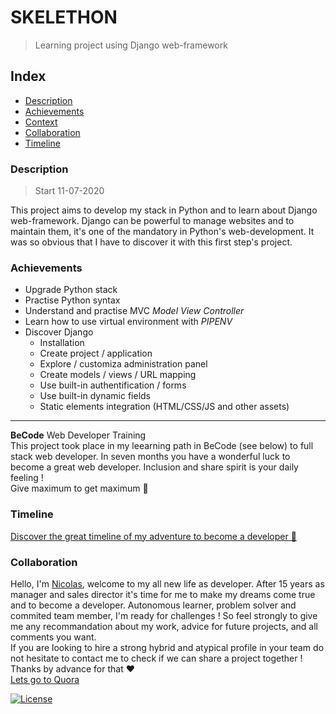 # SKELETHON 
> Learning project using Django web-framework

## Index
- [Description](#description) 
- [Achievements](#achievements)
- [Context](#context)
- [Collaboration](#collaboration)
- [Timeline](#timeline)


### Description 
> Start 11-07-2020

This project aims to develop my stack in Python and to learn about Django web-framework.
Django can be powerful to manage websites and to maintain them, it's one of the mandatory in Python's web-development.
It was so obvious that I have to discover it with this first step's project.  

### Achievements 
* Upgrade Python stack 
* Practise Python syntax
* Understand and practise MVC *Model View Controller*
* Learn how to use virtual environment with *PIPENV*
* Discover Django 
  * Installation
  * Create project / application
  * Explore / customiza administration panel
  * Create models / views / URL mapping 
  * Use built-in authentification / forms
  * Use built-in dynamic fields  
  * Static elements integration (HTML/CSS/JS and other assets)

---

**BeCode** Web Developer Training  
This project took place in my leearning path in BeCode (see below) to full stack web developer.
In seven months you have a wonderful luck to become a great web developer. Inclusion and share spirit is your daily feeling !  
Give maximum to get maximum :rocket:

### Timeline 
[Discover the great timeline of my adventure to become a developer :calendar:](https://timelines.gitkraken.com/timeline/2e12cc334eb0406b84bf7a6339e666c4?range=2020-05-26_2020-06-27)  

### Collaboration
Hello, I'm <a href="linkedin.com/in/nicolas-denoel">Nicolas</a>, welcome to my all new life as developer.
After 15 years as manager and sales director it's time for me to make my dreams come true and to become a developer.
Autonomous learner, problem solver and commited team member, I'm ready for challenges !
So feel strongly to give me any recommandation about my work, advice for future projects, and all comments you want.  
If you are looking to hire a strong hybrid and atypical profile in your team do not hesitate to contact me to check if we can share a project together !  
Thanks by advance for that :heart:  
[Lets go to Quora](https://www.quora.com)

[![License](http://img.shields.io/:license-mit-blue.svg?style=flat-square)](http://badges.mit-license.org)
